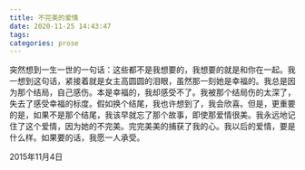 ```yaml
---
title: 不完美的爱情
date: 2020-11-25 14:43:47
tags:
categories: prose
---
```

​		突然想到一生一世的一句话：这些都不是我想要的，我想要的就是和你在一起。我一想到这句话，紧接着就是女主高圆圆的泪眼，虽然那一刻她是幸福的。我总是因为那个结局，自己感伤。本是幸福的，我却感受不了。我被那个结局伤的太深了，失去了感受幸福的标度。假如换个结尾，我也许想到了，我会欣喜。但是，更重要的是，如果不是那个结尾，我该早就忘了那个故事，即使那爱情很美。我永远地记住了这个爱情，因为她的不完美。完完美美的捕获了我的心。我以后的爱情，要是什么样。如果要的话，我愿一人承受。

2015年11月4日